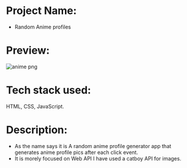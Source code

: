 # Project Name: 

- Random Anime profiles
  
# Preview: 
![anime png](https://user-images.githubusercontent.com/95171638/166420861-780c6682-1049-4c82-9823-021a6d6309d6.png)

# Tech stack used: 
HTML, CSS, JavaScript.


# Description: 

- As the name says it is A random anime profile generator app that generates anime profile pics after each click event.
- It is morely focused on Web API I have used a catboy API for images.
  
